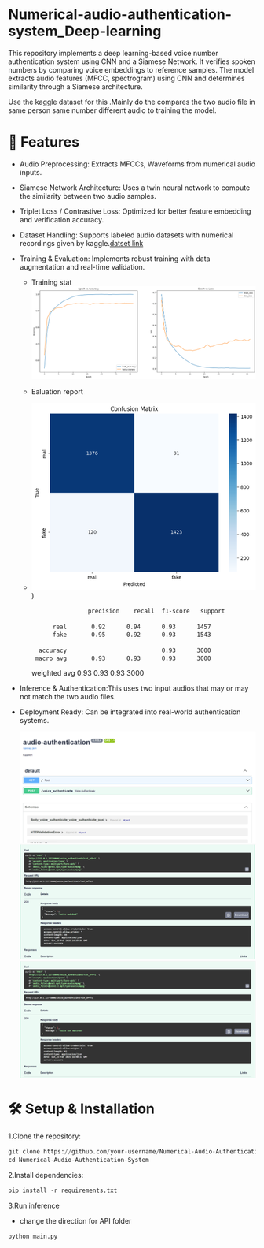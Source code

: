 # Numerical-audio-authentication-system_Deep-learning
This repository implements a deep learning-based voice number authentication system using CNN and a Siamese Network. It verifies spoken numbers by comparing voice embeddings to reference samples. The model extracts audio features (MFCC, spectrogram) using CNN and determines similarity through a Siamese architecture. 

Use the kaggle dataset for this .Mainly do the compares the two audio file in same person same number different audio to training the model.

# 📌 Features
- Audio Preprocessing: Extracts MFCCs, Waveforms from numerical audio inputs.

- Siamese Network Architecture: Uses a twin neural network to compute the similarity between two audio samples.

- Triplet Loss / Contrastive Loss: Optimized for better feature embedding and verification accuracy.

- Dataset Handling: Supports labeled audio datasets with numerical recordings given by kaggle.[datset link](https://www.kaggle.com/datasets/sripaadsrinivasan/audio-mnist)

- Training & Evaluation: Implements robust training with data augmentation and real-time validation.
    - Training stat
       ![image](https://github.com/KaushiML3/Numerical-audio-authentication-system_Deep-learning/blob/main/src_img/download.png)
    - Ealuation report
    - ![image](https://github.com/KaushiML3/Numerical-audio-authentication-system_Deep-learning/blob/main/src_img/download%20(1).png))

                          precision    recall  f1-score   support
        
                real       0.92      0.94      0.93      1457
                fake       0.95      0.92      0.93      1543
        
            accuracy                           0.93      3000
           macro avg       0.93      0.93      0.93      3000
        weighted avg       0.93      0.93      0.93      3000
      
   
       

- Inference & Authentication:This uses two input audios that may or may not match the two audio files.

- Deployment Ready: Can be integrated into real-world authentication systems.

    ![image](https://github.com/KaushiML3/Numerical-audio-authentication-system_Deep-learning/blob/main/src_img/Screenshot%20(94).png)
    ![image](https://github.com/KaushiML3/Numerical-audio-authentication-system_Deep-learning/blob/main/src_img/Screenshot%20(95).png)
    ![image](https://github.com/KaushiML3/Numerical-audio-authentication-system_Deep-learning/blob/main/src_img/Screenshot%20(96).png)




# 🛠️ Setup & Installation

1.Clone the repository:
```python
git clone https://github.com/your-username/Numerical-Audio-Authentication-System.git
cd Numerical-Audio-Authentication-System
```

2.Install dependencies:
```python
pip install -r requirements.txt

```

3.Run inference
- change the direction for API folder
```python
python main.py

```


